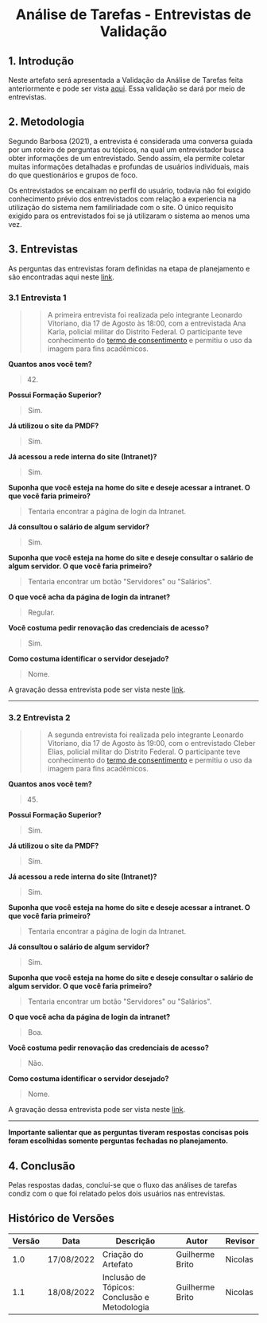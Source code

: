 # <center> Análise de Tarefas - Entrevistas de Validação

## 1. Introdução

Neste artefato será apresentada a Validação da Análise de Tarefas feita anteriormente e pode ser
vista [aqui](analise_de_requisitos/analise_de_tarefas.md).
Essa validação se dará por meio de entrevistas.

## 2. Metodologia

Segundo Barbosa (2021), a entrevista é considerada uma conversa guiada por um roteiro de perguntas ou tópicos, na qual um entrevistador busca obter informações de um entrevistado. Sendo assim, ela permite coletar muitas informações detalhadas e profundas de usuários individuais, mais do que questionários e grupos de foco.

Os entrevistados se encaixam no perfil do usuário, todavia não foi exigido conhecimento prévio dos entrevistados com relação a experiencia na utilização do sistema nem familiriadade com o site. O único requisito exigido para os entrevistados foi se já utilizaram o sistema ao menos uma vez.


## 3. Entrevistas

As perguntas das entrevistas foram definidas na etapa de planejamento e são encontradas aqui
neste [link](nivel1/planejamento_analise_tarefas.md).

### 3.1 Entrevista 1

> > A primeira entrevista foi realizada pelo integrante Leonardo Vitoriano, dia 17 de Agosto às 18:00, com a
> > entrevistada Ana Karla, policial militar do Distrito Federal. O participante teve conhecimento do [termo de
> > consentimento](analise_de_requisitos/aspectos_eticos?id=_22-termo-de-consentimento-análise-de-tarefas) e permitiu o uso da imagem para fins acadêmicos.


**Quantos anos você tem?**

> 42.

**Possui Formação Superior?**

> Sim.

**Já utilizou o site da PMDF?**

> Sim.

**Já acessou a rede interna do site (Intranet)?**

> Sim.

**Suponha que você esteja na home do site e deseje acessar a intranet. O que você faria primeiro?**

> Tentaria encontrar a página de login da Intranet.

**Já consultou o salário de algum servidor?**

> Sim.

**Suponha que você esteja na home do site e deseje consultar o salário de algum servidor. O que você faria primeiro?**

> Tentaria encontrar um botão "Servidores" ou "Salários".

**O que você acha da página de login da intranet?**

> Regular.

**Você costuma pedir renovação das credenciais de acesso?**

> Sim.

**Como costuma identificar o servidor desejado?**

> Nome.

A gravação dessa entrevista pode ser vista neste [link](https://www.youtube.com/watch?v=SUF0ygFnaRY).
____

### 3.2 Entrevista 2

> > A segunda entrevista foi realizada pelo integrante Leonardo Vitoriano, dia 17 de Agosto às 19:00, com o entrevistado
> > Cleber Elias, policial militar do Distrito Federal. O participante teve conhecimento do [termo de
> > consentimento](analise_de_requisitos/aspectos_eticos?id=_22-termo-de-consentimento-análise-de-tarefas) e permitiu o uso da imagem para fins acadêmicos.


**Quantos anos você tem?**

> 45.

**Possui Formação Superior?**

> Sim.

**Já utilizou o site da PMDF?**

> Sim.

**Já acessou a rede interna do site (Intranet)?**

> Sim.

**Suponha que você esteja na home do site e deseje acessar a intranet. O que você faria primeiro?**

> Tentaria encontrar a página de login da Intranet.

**Já consultou o salário de algum servidor?**

> Sim.

**Suponha que você esteja na home do site e deseje consultar o salário de algum servidor. O que você faria primeiro?**

> Tentaria encontrar um botão "Servidores" ou "Salários".

**O que você acha da página de login da intranet?**

> Boa.

**Você costuma pedir renovação das credenciais de acesso?**

> Não.

**Como costuma identificar o servidor desejado?**

> Nome.

A gravação dessa entrevista pode ser vista neste [link](https://www.youtube.com/watch?v=uTPBJdjQPeo).

____

**Importante salientar que as perguntas tiveram respostas concisas pois foram escolhidas somente perguntas fechadas no
planejamento.**

## 4. Conclusão

Pelas respostas dadas, concluí-se que o fluxo das análises de tarefas condiz com o que foi relatado pelos dois usuários
nas entrevistas.

## Histórico de Versões

| Versão | Data       | Descrição                                    | Autor           | Revisor |
|--------|------------|----------------------------------------------|-----------------|---------|
| 1.0    | 17/08/2022 | Criação do Artefato                          | Guilherme Brito | Nicolas |
| 1.1    | 18/08/2022 | Inclusão de Tópicos: Conclusão e Metodologia | Guilherme Brito | Nicolas |




